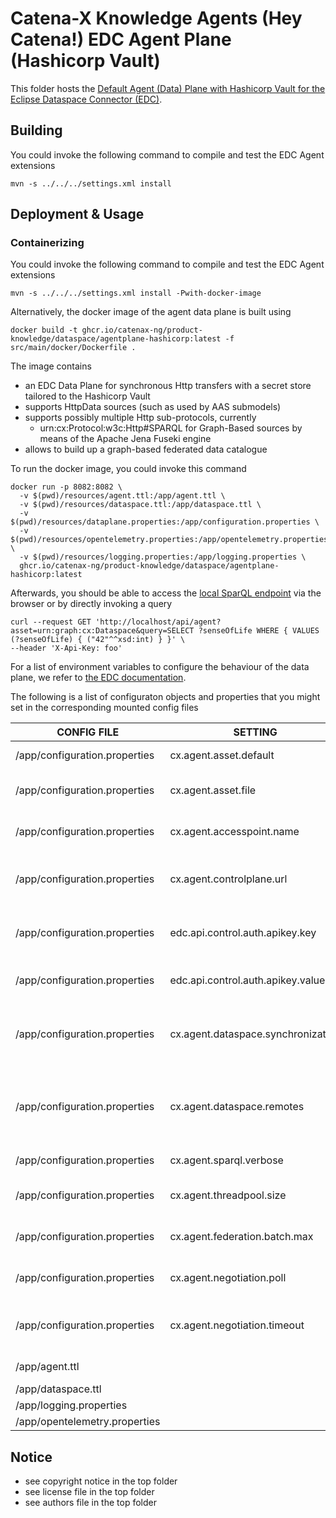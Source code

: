 # Catena-X Knowledge Agents (Hey Catena!) EDC Agent Plane (Hashicorp Vault)

This folder hosts the [Default Agent (Data) Plane with Hashicorp Vault for the Eclipse Dataspace Connector (EDC)](https://projects.eclipse.org/projects/technology.dataspaceconnector).

## Building

You could invoke the following command to compile and test the EDC Agent extensions

```console
mvn -s ../../../settings.xml install
```

## Deployment & Usage

### Containerizing 

You could invoke the following command to compile and test the EDC Agent extensions

```console
mvn -s ../../../settings.xml install -Pwith-docker-image
```

Alternatively, the docker image of the agent data plane is built using

```console
docker build -t ghcr.io/catenax-ng/product-knowledge/dataspace/agentplane-hashicorp:latest -f src/main/docker/Dockerfile .
```

The image contains
* an EDC Data Plane for synchronous Http transfers with a secret store tailored to the Hashicorp Vault
* supports HttpData sources (such as used by AAS submodels)
* supports possibly multiple Http sub-protocols, currently
  * urn:cx:Protocol:w3c:Http#SPARQL for Graph-Based sources by means of the Apache Jena Fuseki engine
* allows to build up a graph-based federated data catalogue

To run the docker image, you could invoke this command

```console
docker run -p 8082:8082 \
  -v $(pwd)/resources/agent.ttl:/app/agent.ttl \
  -v $(pwd)/resources/dataspace.ttl:/app/dataspace.ttl \
  -v $(pwd)/resources/dataplane.properties:/app/configuration.properties \
  -v $(pwd)/resources/opentelemetry.properties:/app/opentelemetry.properties \
  -v $(pwd)/resources/logging.properties:/app/logging.properties \
  ghcr.io/catenax-ng/product-knowledge/dataspace/agentplane-hashicorp:latest
````

Afterwards, you should be able to access the [local SparQL endpoint](http://localhost:8082/api/agent) via
the browser or by directly invoking a query

```console
curl --request GET 'http://localhost/api/agent?asset=urn:graph:cx:Dataspace&query=SELECT ?senseOfLife WHERE { VALUES (?senseOfLife) { ("42"^^xsd:int) } }' \
--header 'X-Api-Key: foo'
```

For a list of environment variables to configure the behaviour of the data plane, we refer to [the EDC documentation](https://github.com/catenax-ng/product-edc).

The following is a list of configuraton objects and properties that you might set in the corresponding mounted config files

| CONFIG FILE                   | SETTING                           | Required | Example                                                        | Description                                                                                         | List |
|-------------------------------|-----------------------------------|----------|----------------------------------------------------------------|-----------------------------------------------------------------------------------------------------|------|
| /app/configuration.properties | cx.agent.asset.default            |          | urn:graph:cx:Dataspace                                         | Name of the default (local) asset                                                                   |      | 
| /app/configuration.properties | cx.agent.asset.file               |          | dataspace.ttl                                                  | Name of the initial state file of the default (local) asset                                         |      | 
| /app/configuration.properties | cx.agent.accesspoint.name         |          | api                                                            | Internal name in Fuseki for the agent endpoint                                                      |      | 
| /app/configuration.properties | cx.agent.controlplane.url         | X        | http://oem-control-plane:8081/data                             | Data Management Endpoint of the consuming control plane                                             |      | 
| /app/configuration.properties | edc.api.control.auth.apikey.key   | (X)      | X-Api-Key                                                      | Authentication Header for consuming control plane                                                   |      | 
| /app/configuration.properties | edc.api.control.auth.apikey.value | (X)      |                                                                | Authentication Secret for consuming control plane                                                   |      | 
| /app/configuration.properties | cx.agent.dataspace.synchronization |          | -1/60000                                                       | If positive, number of seconds between each catalogue synchronization attempt                       |      | 
| /app/configuration.properties | cx.agent.dataspace.remotes        |          | http://consumer-edc-control:8282,http://tiera-edc-control:8282 | Comma-separated list of Business Partner Control Plane Urls (which host the IDS catalogue endpoint) |      | 
| /app/configuration.properties | cx.agent.sparql.verbose           |          | false                                                          | Controls the verbosity of the SparQL Engine)                                                        |      | 
| /app/configuration.properties | cx.agent.threadpool.size          |          | 4                                                              | Number of threads for batch/synchronisation processing                                              |      | 
| /app/configuration.properties | cx.agent.federation.batch.max     |          | 9223372036854775807                                            | Maximal number of tuples to send in one query                                                       |      | 
| /app/configuration.properties | cx.agent.negotiation.poll         |          | 1000                                                           | Number of seconds between negotiation status checks                                                 |      | 
| /app/configuration.properties | cx.agent.negotiation.timeout      |          | 30000                                                          | Number of seconds after which a pending negotiation is regarded as stale                            |      | 
| /app/agent.ttl                |                                   | x        | Fuseki engine configuration                                    | X                                                                                                   |
| /app/dataspace.ttl            |                                   |          | Initial state of triple store                                  | X                                                                                                   |
| /app/logging.properties       |                                   |          | Logging configuration                                          | X                                                                                                   |
| /app/opentelemetry.properties |                                   |          | Telemetry configuration                                        | X                                                                                                   |


## Notice

* see copyright notice in the top folder
* see license file in the top folder
* see authors file in the top folder
